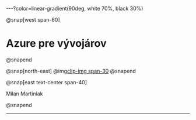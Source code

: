 ---?color=linear-gradient(90deg, white 70%, black 30%)

@snap[west span-60]
# Azure pre vývojárov
@snapend

@snap[north-east]
@img[clip-img span-30](AzureForDevelopers/assets/img/avatar.jpg)
@snapend

@snap[east text-center span-40]

Milan Martiniak

@snapend

---
